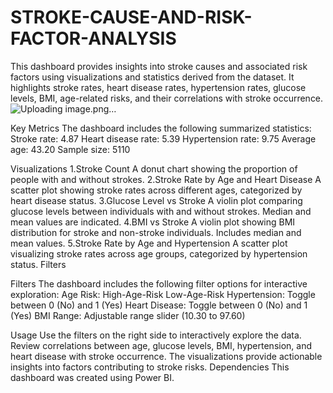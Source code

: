 # STROKE-CAUSE-AND-RISK-FACTOR-ANALYSIS
This dashboard provides insights into stroke causes and associated risk factors using visualizations and statistics derived from the dataset. It highlights stroke rates, heart disease rates, hypertension rates, glucose levels, BMI, age-related risks, and their correlations with stroke occurrence.
![Uploading image.png…]()

Key Metrics
The dashboard includes the following summarized statistics:
Stroke rate: 4.87 Heart disease rate: 5.39 Hypertension rate: 9.75 Average age: 43.20 Sample size: 5110

Visualizations
1.Stroke Count A donut chart showing the proportion of people with and without strokes.
2.Stroke Rate by Age and Heart Disease A scatter plot showing stroke rates across different ages, categorized by heart disease status.
3.Glucose Level vs Stroke A violin plot comparing glucose levels between individuals with and without strokes. Median and mean values are indicated.
4.BMI vs Stroke A violin plot showing BMI distribution for stroke and non-stroke individuals. Includes median and mean values.
5.Stroke Rate by Age and Hypertension A scatter plot visualizing stroke rates across age groups, categorized by hypertension status. Filters

Filters
The dashboard includes the following filter options for interactive 
exploration:
Age Risk: High-Age-Risk Low-Age-Risk
Hypertension: Toggle between 0 (No) and 1 (Yes)
Heart Disease: Toggle between 0 (No) and 1 (Yes)
BMI Range: Adjustable range slider (10.30 to 97.60)

Usage
Use the filters on the right side to interactively explore the data. Review correlations between age, glucose levels, BMI, hypertension, and heart disease with stroke occurrence. The visualizations provide actionable insights into factors contributing to stroke risks. Dependencies
This dashboard was created using Power BI.
